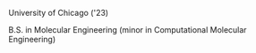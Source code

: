 University of Chicago ('23)

B.S. in Molecular Engineering (minor in Computational Molecular Engineering)
